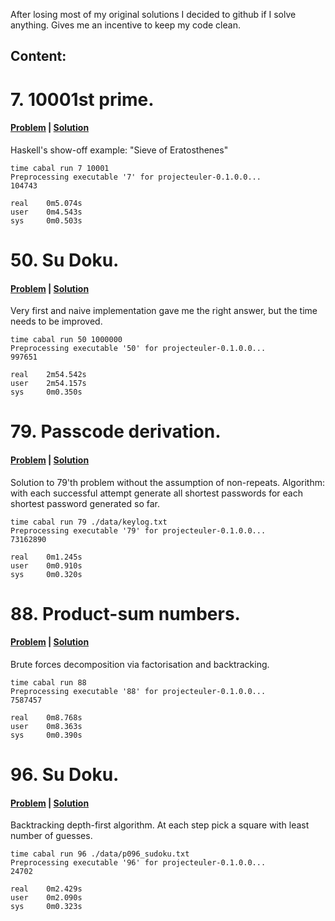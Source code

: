 After losing most of my original solutions I decided to github if I solve
anything. Gives me an incentive to keep my code clean.

## Content:

# 7. 10001st prime.

#### [Problem][p7] | [Solution][s7]

Haskell's show-off example: "Sieve of Eratosthenes"

```shell
time cabal run 7 10001
Preprocessing executable '7' for projecteuler-0.1.0.0...
104743

real    0m5.074s
user    0m4.543s
sys     0m0.503s
```

# 50. Su Doku.

#### [Problem][p50] | [Solution][s50]

Very first and naive implementation gave me the right answer, but the time
needs to be improved.

```shell
time cabal run 50 1000000
Preprocessing executable '50' for projecteuler-0.1.0.0...
997651

real    2m54.542s
user    2m54.157s
sys     0m0.350s
```

# 79. Passcode derivation.

#### [Problem][p79] | [Solution][s79]

Solution to 79'th problem without the assumption of non-repeats.
Algorithm: with each successful attempt generate all shortest passwords for
each shortest password generated so far.

```shell
time cabal run 79 ./data/keylog.txt
Preprocessing executable '79' for projecteuler-0.1.0.0...
73162890

real    0m1.245s
user    0m0.910s
sys     0m0.320s
```

# 88. Product-sum numbers.

#### [Problem][p88] | [Solution][s88]

Brute forces decomposition via factorisation and backtracking.

```shell
time cabal run 88
Preprocessing executable '88' for projecteuler-0.1.0.0...
7587457

real    0m8.768s
user    0m8.363s
sys     0m0.390s
```

# 96. Su Doku.

#### [Problem][p96] | [Solution][s96]

Backtracking depth-first algorithm. At each step pick a square with least
number of guesses.

```shell
time cabal run 96 ./data/p096_sudoku.txt
Preprocessing executable '96' for projecteuler-0.1.0.0...
24702

real    0m2.429s
user    0m2.090s
sys     0m0.323s
```

[p7]: https://projecteuler.net/problem=7
[s7]: https://github.com/afiodorov/projectEuler/blob/master/7.hs
[p50]: https://projecteuler.net/problem=50
[s50]: https://github.com/afiodorov/projectEuler/blob/master/50.hs
[p79]: https://projecteuler.net/problem=79
[s79]: https://github.com/afiodorov/projectEuler/blob/master/79.hs
[p88]: https://projecteuler.net/problem=88
[s88]: https://github.com/afiodorov/projectEuler/blob/master/88.hs
[p96]: https://projecteuler.net/problem=96
[s96]: https://github.com/afiodorov/projectEuler/blob/master/96.hs
